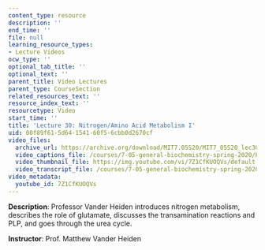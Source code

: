 ```yaml
---
content_type: resource
description: ''
end_time: ''
file: null
learning_resource_types:
- Lecture Videos
ocw_type: ''
optional_tab_title: ''
optional_text: ''
parent_title: Video Lectures
parent_type: CourseSection
related_resources_text: ''
resource_index_text: ''
resourcetype: Video
start_time: ''
title: 'Lecture 30: Nitrogen/Amino Acid Metabolism I'
uid: 00f89f61-5d64-1541-60f5-6cbb0d2670cf
video_files:
  archive_url: https://archive.org/download/MIT7.05S20/MIT7_05S20_lec30_300k.mp4
  video_captions_file: /courses/7-05-general-biochemistry-spring-2020/b0bdc75f4693565f93aaa92377307f3c_7Z1CfKUOQVs.vtt
  video_thumbnail_file: https://img.youtube.com/vi/7Z1CfKUOQVs/default.jpg
  video_transcript_file: /courses/7-05-general-biochemistry-spring-2020/3bbed5926067ea3dac433f7e9fb79ef2_7Z1CfKUOQVs.pdf
video_metadata:
  youtube_id: 7Z1CfKUOQVs
---
```


**Description**: Professor Vander Heiden introduces nitrogen metabolism, describes the role of glutamate, discusses the transamination reactions and PLP, and goes through the urea cycle.

**Instructor**: Prof. Matthew Vander Heiden



